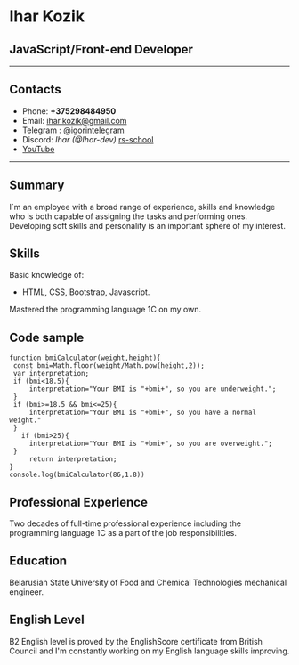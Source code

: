 # Ihar Kozik
## JavaScript/Front-end Developer
___
## Contacts
* Phone: **+375298484950**
* Email: ihar.kozik@gmail.com
* Telegram : [@igorintelegram](http://t.me/igorintelegram)
* Discord: *Ihar (@Ihar-dev)* [rs-school](https://discord.gg/gFnRh8Sudg)
* [YouTube](https://www.youtube.com/channel/UCA_mYt13qDH00SMDmPi--MQ/videos)

___
## Summary
I`m an employee with a broad range of experience, skills and knowledge who is both capable of assigning the tasks and performing ones. Developing soft skills and personality is an important sphere of my interest.
## Skills
Basic knowledge of:
* HTML, CSS, Bootstrap, Javascript.

Mastered the programming language 1С on my own.
## Code sample
```
function bmiCalculator(weight,height){
 const bmi=Math.floor(weight/Math.pow(height,2));
 var interpretation;
 if (bmi<18.5){
     interpretation="Your BMI is "+bmi+", so you are underweight.";
 }
 if (bmi>=18.5 && bmi<=25){
     interpretation="Your BMI is "+bmi+", so you have a normal weight."
 }
   if (bmi>25){
     interpretation="Your BMI is "+bmi+", so you are overweight.";
 }   
     return interpretation;   
}
console.log(bmiCalculator(86,1.8))
```
## Professional Experience
Two decades of full-time professional experience including the programming language 1С as a part of the job responsibilities.
## Education
Belarusian State University of Food and Chemical Technologies mechanical engineer.
## English Level
B2 English level is proved by the EnglishScore certificate from British Council and I'm constantly working on my English language skills improving.
